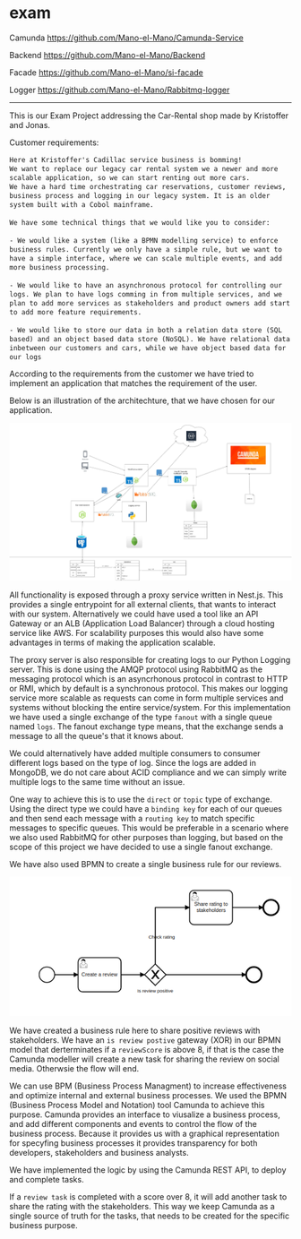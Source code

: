 # exam

Camunda
https://github.com/Mano-el-Mano/Camunda-Service

Backend
https://github.com/Mano-el-Mano/Backend

Facade
https://github.com/Mano-el-Mano/si-facade

Logger
https://github.com/Mano-el-Mano/Rabbitmq-logger


***

This is our Exam Project addressing the Car-Rental shop made by Kristoffer and Jonas. 

Customer requirements:

```
Here at Kristoffer's Cadillac service business is bomming! 
We want to replace our legacy car rental system we a newer and more scalable application, so we can start renting out more cars. 
We have a hard time orchestrating car reservations, customer reviews, business process and logging in our legacy system. It is an older system built with a Cobol mainframe. 

We have some technical things that we would like you to consider:

- We would like a system (like a BPMN modelling service) to enforce business rules. Currently we only have a simple rule, but we want to have a simple interface, where we can scale multiple events, and add more business processing. 

- We would like to have an asynchronous protocol for controlling our logs. We plan to have logs comming in from multiple services, and we plan to add more services as stakeholders and product owners add start to add more feature requirements. 

- We would like to store our data in both a relation data store (SQL based) and an object based data store (NoSQL). We have relational data inbetween our customers and cars, while we have object based data for our logs

```


According to the requirements from the customer we have tried to implement an application that matches the requirement of the user. 

Below is an illustration of the architechture, that we have chosen for our application.

<img src="./SI_Diagram.jpg">

All functionality is exposed through a proxy service written in Nest.js. This provides a single entrypoint for all external clients, that wants to interact with our system. Alternatively we could have used a tool like an API Gateway or an ALB (Application Load Balancer) through a cloud hosting service like AWS. For scalability purposes this would also have some advantages in terms of making the application scalable. 

The proxy server is also responsible for creating logs to our Python Logging server. This is done using the AMQP protocol using RabbitMQ as the messaging protocol which is an asyncrhonous protocol in contrast to HTTP or RMI, which by default is a synchronous protocol. This makes our logging service more scalable as requests can come in form multiple services and systems without blocking the entire service/system. For this implementation we have used a single exchange of the type `fanout` with a single queue named `logs`. The fanout exchange type means, that the exchange sends a message to all the queue's that it knows about. 

We could alternatively have added multiple consumers to consumer different logs based on the type of log. Since the logs are added in MongoDB, we do not care about ACID compliance and we can simply write multiple logs to the same time without an issue. 

One way to achieve this is to use the `direct` or `topic` type of exchange. Using the direct type we could have a `binding key` for each of our queues and then send each message with a `routing key` to match specific messages to specific queues. This would be preferable in a scenario where we also used RabbitMQ for other purposes than logging, but based on the scope of this project we have decided to use a single fanout exchange.

We have also used BPMN to create a single business rule for our reviews. 

<img src="./Camunda.png">

We have created a business rule here to share positive reviews with stakeholders. We have an `is review postive` gateway (XOR) in our BPMN model that derterminates if a `reviewScore` is above 8, if that is the case the Camunda modeller will create a new task for sharing the review on social media. Otherwsie the flow will end.

We can use BPM (Business Process Managment) to increase effectiveness and optimize internal and external business processes. We used the BPMN (Business Process Model and Notation) tool Camunda to achieve this purpose. Camunda provides an interface to viusalize a business process, and add different components and events to control the flow of the business process. Because it provides us with a graphical representation for specyfing business processes it provides transparency for both developers, stakeholders and business analysts. 

We have implemented the logic by using the Camunda REST API, to deploy and complete tasks. 

If a `review task` is completed with a score over 8, it will add another task to share the rating with the stakeholders. This way we keep Camunda as a single source of truth for the tasks, that needs to be created for the specific business purpose. 


